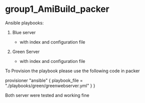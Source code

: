 # group1_AmiBuild_packer

Ansible playbooks:
1. Blue server
    - with index and configuration file

2. Green Server
    - with index and configuration file

To Provision the playbook please use the following code in packer

provisioner "ansible" {
    playbook_file = "./playbooks/green/greenwebserver.yml"
  }
}

Both server were tested and working fine
